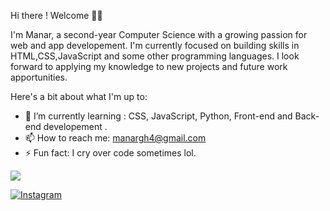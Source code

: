   Hi there ! Welcome 👋🏼

  I'm Manar, a second-year Computer Science with a growing passion for web and app developement. I'm currently focused on building skills in HTML,CSS,JavaScript and some other programming languages.
  I look forward to applying my knowledge to new projects and future work apportunities.

Here's a bit about what I'm up to:

- 🌱 I’m currently learning : CSS, JavaScript, Python, Front-end and Back-end developement .
- 📫 How to reach me: manargh4@gmail.com
- ⚡ Fun fact: I cry over code sometimes lol.
  

![](https://komarev.com/ghpvc/?username=manarghr&color=green)

[![Instagram](https://upload.wikimedia.org/wikipedia/commons/a/a5/Instagram_icon.png)](https://instagram.com/maanaarrr0)
